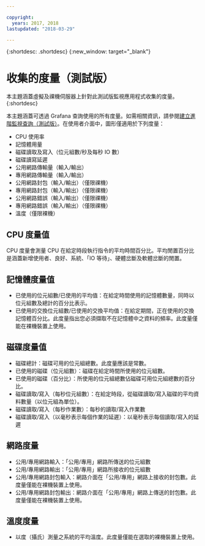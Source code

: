 ```yaml
---

copyright:
  years: 2017, 2018
lastupdated: "2018-03-29"

---
```


{:shortdesc: .shortdesc}
{:new_window: target="_blank"}

# 收集的度量（測試版）
本主題涵蓋虛擬及祼機伺服器上針對此測試版監視應用程式收集的度量。
{:shortdesc}

本主題涵蓋可透過 Grafana 查詢使用的所有度量。如需相關資訊，請參閱[建立進階監視查詢（測試版）](advanced_query.html)。在使用者介面中，圖形僅適用於下列度量：
* CPU 使用率
* 記憶體用量
* 磁碟讀取及寫入（位元組數/秒及每秒 IO 數）
* 磁碟讀寫延遲
* 公用網路傳輸量（輸入/輸出）
* 專用網路傳輸量（輸入/輸出）
* 公用網路封包（輸入/輸出）（僅限祼機）
* 專用網路封包（輸入/輸出）（僅限祼機）
* 公用網路錯誤（輸入/輸出）（僅限祼機）
* 專用網路錯誤（輸入/輸出）（僅限祼機）
* 溫度（僅限裸機）


## CPU 度量值
  CPU 度量會測量 CPU 在給定時段執行指令的平均時間百分比。平均閒置百分比是涵蓋新增使用者、良好、系統、「IO 等待」、硬體岔斷及軟體岔斷的閒置。

## 記憶體度量值
* 已使用的位元組數/已使用的平均值：在給定時間使用的記憶體數量，同時以位元組數及總計的百分比表示。
* 已使用的交換位元組數/已使用的交換平均值：在給定期間，正在使用的交換記憶體百分比。此度量指出您必須擷取不在記憶體中之資料的頻率。此度量僅能在裸機裝置上使用。
  
## 磁碟度量值

* 磁碟總計：磁碟可用的位元組總數。此度量應該是常數。
* 已使用的磁碟（位元組數）：磁碟在給定時間所使用的位元組數。
* 已使用的磁碟（百分比）：所使用的位元組總數佔磁碟可用位元組總數的百分比。
* 磁碟讀取/寫入（每秒位元組數）：在給定時段，從磁碟讀取/寫入磁碟的平均資料數量（以位元組為單位）。
* 磁碟讀取/寫入（每秒作業數）：每秒的讀取/寫入作業數
* 磁碟讀取/寫入（以毫秒表示每個作業的延遲）：以毫秒表示每個讀取/寫入的延遲

## 網路度量

 * 公用/專用網路輸入：「公用/專用」網路所傳送的位元組數
* 公用/專用網路輸出：「公用/專用」網路所接收的位元組數
* 公用/專用網路封包輸入：網路介面在「公用/專用」網路上接收的封包數。此度量僅能在裸機裝置上使用。
* 公用/專用網路封包輸出：網路介面在「公用/專用」網路上傳送的封包數。此度量僅能在裸機裝置上使用。

## 溫度度量
* 以度（攝氏）測量之系統的平均溫度。此度量僅能在選取的裸機裝置上使用。



